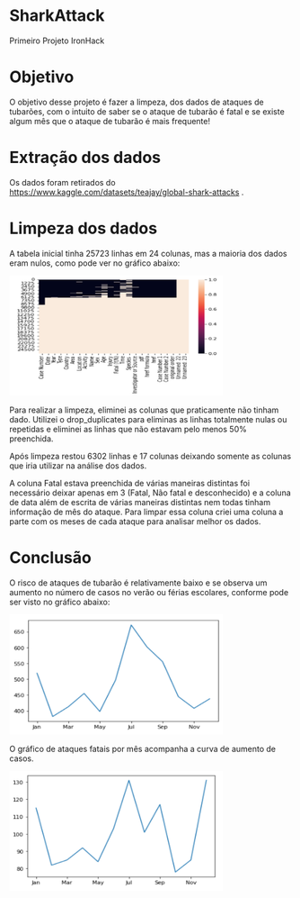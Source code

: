 # SharkAttack

Primeiro Projeto IronHack

# Objetivo

O objetivo desse projeto é fazer a limpeza, dos dados de ataques de tubarões, com o intuito de saber se o ataque de tubarão é fatal e se existe algum mês que o ataque de tubarão é mais frequente!


# Extração dos dados

Os dados foram retirados do https://www.kaggle.com/datasets/teajay/global-shark-attacks .


# Limpeza dos dados

A tabela inicial tinha 25723 linhas em 24 colunas, mas a maioria dos dados eram nulos, como pode ver no gráfico abaixo:

<img style="-webkit-user-select: none;margin: auto;cursor: zoom-in;background-color: hsl(0, 0%, 90%);transition: background-color 300ms;" src="https://github.com/FlaviaLustosa/SharkAttack/blob/main/Grafico3.PNG" width="380" height="213">

Para realizar a limpeza, eliminei as colunas que praticamente não tinham dado. Utilizei o drop_duplicates para eliminas as linhas totalmente nulas ou repetidas e eliminei as linhas que não estavam pelo menos 50% preenchida.

Após limpeza restou 6302 linhas e 17 colunas deixando somente as colunas que iria utilizar na análise dos dados. 

A coluna Fatal estava preenchida de várias maneiras distintas foi necessário deixar apenas em 3 (Fatal, Não fatal e desconhecido) e a coluna de data além de escrita de várias maneiras distintas nem todas tinham informação de mês do ataque. Para limpar essa coluna criei uma coluna a parte com os meses de cada ataque para analisar melhor os dados.


# Conclusão

O risco de ataques de tubarão é relativamente baixo e se observa um aumento no número de casos no verão ou férias escolares, conforme pode ser visto no gráfico abaixo: 

<img style="-webkit-user-select: none;margin: auto;cursor: zoom-in;background-color: hsl(0, 0%, 90%);transition: background-color 300ms;" src="https://github.com/FlaviaLustosa/SharkAttack/blob/main/Grafico1.PNG" width="380" height="213">

O gráfico de ataques fatais por mês acompanha a curva de aumento de casos.

<img style="-webkit-user-select: none;margin: auto;cursor: zoom-in;background-color: hsl(0, 0%, 90%);transition: background-color 300ms;" src="https://github.com/FlaviaLustosa/SharkAttack/blob/main/Grafico2.PNG" width="380" height="213">
